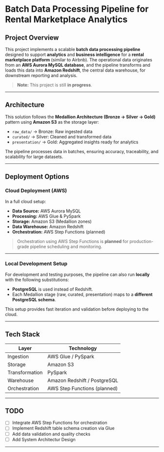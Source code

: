 
# Batch Data Processing Pipeline for Rental Marketplace Analytics

## Project Overview

This project implements a scalable **batch data processing pipeline** designed to support **analytics** and **business intelligence** for a **rental marketplace platform** (similar to Airbnb). The operational data originates from an **AWS Aurora MySQL database**, and the pipeline transforms and loads this data into **Amazon Redshift**, the central data warehouse, for downstream reporting and analysis.

> **Note:** This project is still **in progress**.

---

## Architecture

This solution follows the **Medallion Architecture (Bronze → Silver → Gold)** pattern using **Amazon S3** as the storage layer:

- `raw_data/` → Bronze: Raw ingested data  
- `curated/` → Silver: Cleaned and transformed data  
- `presentation/` → Gold: Aggregated insights ready for analytics  

The pipeline processes data in batches, ensuring accuracy, traceability, and scalability for large datasets.

---

## Deployment Options

### Cloud Deployment (AWS)
In a full cloud setup:
- **Data Source:** AWS Aurora MySQL  
- **Processing:** AWS Glue & PySpark  
- **Storage:** Amazon S3 (Medallion zones)  
- **Data Warehouse:** Amazon Redshift  
- **Orchestration:** AWS Step Functions (planned)  

> Orchestration using AWS Step Functions is **planned** for production-grade pipeline scheduling and monitoring.

---

### Local Development Setup
For development and testing purposes, the pipeline can also run **locally** with the following substitutions:
- **PostgreSQL** is used instead of Redshift.
- Each Medallion stage (raw, curated, presentation) maps to a **different PostgreSQL schema**.

This setup provides fast iteration and validation before deploying to the cloud.

---

## Tech Stack

| Layer          | Technology        |
|----------------|-------------------|
| Ingestion      | AWS Glue / PySpark|
| Storage        | Amazon S3         |
| Transformation | PySpark           |
| Warehouse      | Amazon Redshift / PostgreSQL |
| Orchestration  | AWS Step Functions (planned) |

---

##  TODO

- [ ] Integrate AWS Step Functions for orchestration  
- [ ] Implement Redshift table schema creation via Glue  
- [ ] Add data validation and quality checks  
- [ ] Add System Architectur Design  

---


